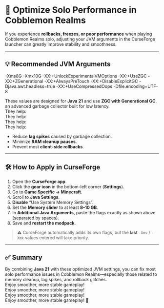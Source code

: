 # 🚀 Optimize Solo Performance in Cobblemon Realms

If you experience **rollbacks, freezes, or poor performance** when playing Cobblemon Realms solo, adjusting your JVM arguments in the CurseForge launcher can greatly improve stability and smoothness.

---

## 💡 Recommended JVM Arguments

-Xms8G -Xmx10G -XX:+UnlockExperimentalVMOptions -XX:+UseZGC -XX:+ZGenerational
-XX:+AlwaysPreTouch -XX:+DisableExplicitGC -Djava.awt.headless=true
-XX:+UseCompressedOops -Dfile.encoding=UTF-8

These values are designed for **Java 21** and use **ZGC with Generational GC**, an advanced garbage collector built for low latency.\
They help:\
They help:\
They help:  
They help:

- Reduce **lag spikes** caused by garbage collection.
- Minimize **RAM cleanup pauses**.
- Prevent most **client-side rollbacks**.

---

## 🛠 How to Apply in CurseForge

1. Open the **CurseForge app**.
2. Click the **gear icon** in the bottom-left corner (**Settings**).
3. Go to **Game Specific → Minecraft**.
4. Scroll to **Java Settings**.
5. **Disable** “Use System Memory Settings”.
6. Set the **Memory slider** to at least **8–10 GB**.
7. In **Additional Java Arguments**, paste the flags exactly as shown above (separated by spaces).
8. Save and **restart the modpack**.

> ⚠️ CurseForge automatically adds its own flags, but the **last** `-Xms` / `-Xmx` values entered will take priority.

---

## ✅ Summary

By combining **Java 21** with these optimized JVM settings, you can fix most solo performance issues in Cobblemon Realms—especially those related to memory cleanup, lag spikes, and rollback glitches.\
Enjoy smoother, more stable gameplay!\
Enjoy smoother, more stable gameplay!\
Enjoy smoother, more stable gameplay!  
Enjoy smoother, more stable gameplay! 🧭

